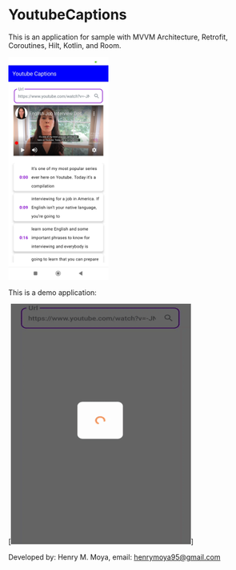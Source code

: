 # YoutubeCaptions

This is an application for sample with MVVM Architecture, Retrofit, Coroutines, Hilt, Kotlin, and Room.

<img src="/screenvideo/videoCaptions.jpg" width="200" />

This is a demo application:

[![Demo](/screenvideo/demo.gif)]

Developed by: Henry M. Moya, 
email: henrymoya95@gmail.com